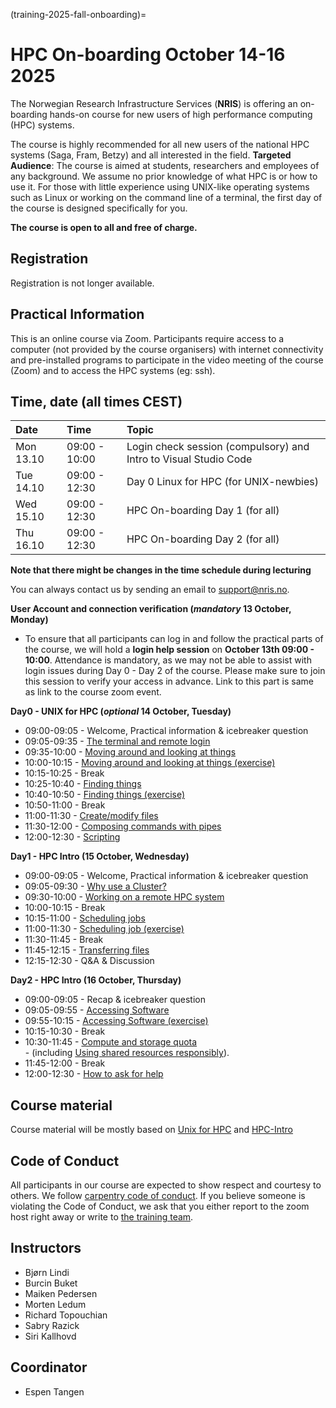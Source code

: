 (training-2025-fall-onboarding)=

# HPC On-boarding <time datetime="2025-10-14 20:00"> October 14-16 2025 </time>

The Norwegian Research Infrastructure Services (**NRIS**) is offering 
an on-boarding hands-on course for new users of high performance computing (HPC) systems. 

The course is highly recommended  for all new users of the national HPC systems 
(Saga, Fram, Betzy) and all interested in the field.
**Targeted Audience**: The course is aimed at students, researchers and employees of any
background. We assume no prior knowledge of what HPC is or how to use it. For those with 
little experience using UNIX-like operating systems such as Linux or working on the command 
line of a terminal, the first day of the course is designed specifically for you. 

**The course is open to all and free of charge.**

## Registration

Registration is not longer available.

## Practical Information

This is an online course via Zoom. Participants require access to a computer
(not provided by the course organisers) with internet connectivity and
pre-installed programs to participate in the video meeting of the course (Zoom) and 
to access the HPC systems (eg: ssh).



## Time, date (all times CEST)
|   Date    |  Time   |  Topic	|
| :----------- | :----------- | :---------- |
| Mon 13.10    | 09:00 - 10:00 | Login check session (compulsory) and Intro to Visual Studio Code |
| Tue 14.10    | 09:00 - 12:30 | Day 0 Linux for HPC (for UNIX-newbies)|
| Wed 15.10    | 09:00 - 12:30 | HPC On-boarding Day 1 (for all) |
| Thu 16.10    | 09:00 - 12:30 | HPC On-boarding Day 2 (for all) |

**Note that there might be changes in the time schedule during lecturing**

You can always contact us by sending an email to [support@nris.no](mailto:support@nris.no).

**User Account and connection verification (*mandatory* 13 October, Monday)** 

- To ensure that all participants can log in and follow the practical parts of the course, we will hold a **login help session** on **October 13th 09:00 - 10:00**. Attendance is mandatory, as we may not be able to assist with login issues during Day 0 - Day 2 of the course. Please make sure to join this session to verify your access in advance. Link to this part is same as link to the course zoom event.

**Day0 - UNIX for HPC (*optional* 14 October, Tuesday)**

- 09:00-09:05 - Welcome, Practical information & icebreaker question
- 09:05-09:35 - [The terminal and remote login](https://training.pages.sigma2.no/tutorials/unix-for-hpc/episodes/intro.html)
- 09:35-10:00 - [Moving around and looking at things](https://training.pages.sigma2.no/tutorials/unix-for-hpc/episodes/moving-around.html)   
- 10:00-10:15 - [Moving around and looking at things (exercise)](https://training.pages.sigma2.no/tutorials/unix-for-hpc/episodes/moving-around.html#exercise)
- 10:15-10:25 - Break
- 10:25-10:40 - [Finding things](https://training.pages.sigma2.no/tutorials/unix-for-hpc/episodes/finding-things.html)  
- 10:40-10:50 - [Finding things (exercise)](https://training.pages.sigma2.no/tutorials/unix-for-hpc/episodes/finding-things.html)
- 10:50-11:00 - Break
- 11:00-11:30 - [Create/modify files](https://training.pages.sigma2.no/tutorials/unix-for-hpc/episodes/writing-files.html) 
- 11:30-12:00 - [Composing commands with pipes](https://training.pages.sigma2.no/tutorials/unix-for-hpc/episodes/pipes.html) 
- 12:00-12:30 - [Scripting](https://training.pages.sigma2.no/tutorials/unix-for-hpc/episodes/scripting.html) 

**Day1 - HPC Intro (15 October, Wednesday)**

- 09:00-09:05 - Welcome, Practical information & icebreaker question
- 09:05-09:30 - [Why use a Cluster?](https://training.pages.sigma2.no/tutorials/hpc-intro/episodes/11-hpc-intro.html)
- 09:30-10:00 - [Working on a remote HPC system](https://training.pages.sigma2.no/tutorials/hpc-intro/episodes/12-cluster.html)
- 10:00-10:15 - Break
- 10:15-11:00 - [Scheduling jobs](https://training.pages.sigma2.no/tutorials/hpc-intro/episodes/13-scheduler.html) 
- 11:00-11:30 - [Scheduling job (exercise)](https://training.pages.sigma2.no/tutorials/hpc-intro/episodes/13-scheduler.html)
- 11:30-11:45 - Break
- 11:45-12:15 - [Transferring files](https://training.pages.sigma2.no/tutorials/hpc-intro/episodes/15-transferring-files.html) 
- 12:15-12:30 - Q&A & Discussion

**Day2 - HPC Intro (16 October, Thursday)**

- 09:00-09:05 - Recap & icebreaker question
- 09:05-09:55 - [Accessing Software](https://training.pages.sigma2.no/tutorials/hpc-intro/episodes/14-modules.html) 
- 09:55-10:15 - [Accessing Software (exercise)](https://training.pages.sigma2.no/tutorials/hpc-intro/episodes/14-modules.html)
- 10:15-10:30 - Break
- 10:30-11:45 - [Compute and storage quota](https://training.pages.sigma2.no/tutorials/hpc-intro/episodes/compute-storage-quota.html)  
		- (including [Using shared resources responsibly](https://training.pages.sigma2.no/tutorials/hpc-intro/episodes/18-responsibility.html)). 
- 11:45-12:00 - Break
- 12:00-12:30 - [How to ask for help](https://training.pages.sigma2.no/tutorials/How-to-ask-for-help/episodes/talk.html) 

## Course material

Course material will be mostly based on [Unix for HPC](https://training.pages.sigma2.no/tutorials/unix-for-hpc/index.html) and  [HPC-Intro](https://training.pages.sigma2.no/tutorials/hpc-intro/index.html) 

## Code of Conduct

All participants in our course are expected to show respect and courtesy to
others. We follow [carpentry code of conduct](https://docs.carpentries.org/topic_folders/policies/code-of-conduct.html#code-of-conduct-detailed-view).
If you believe someone is violating the Code of Conduct, we ask that you either report to 
the zoom host right away or write to [the training team](mailto:training@nris.no).

## Instructors

- Bjørn Lindi
- Burcin Buket
- Maiken Pedersen
- Morten Ledum
- Richard Topouchian
- Sabry Razick 
- Siri Kallhovd

## Coordinator

- Espen Tangen
